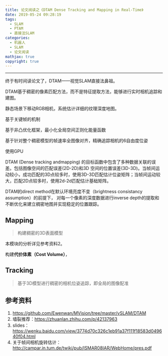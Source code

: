 ```yaml
---
title: 论文阅读之《DTAM Dense Tracking and Mapping in Real-Time》
date: 2019-05-24 09:28:19
tags: 
  - SLAM
  - PTAM
  - 直接法SLAM
categories: 
  - 机器人
  - SLAM
  - 论文阅读
mathjax: true
copyright: true
---
```

---

终于有时间读论文了，DTAM——视觉SLAM直接法鼻祖。
<!--more--->

DTAM基于稠密的像素匹配方法，而不是特征提取方法，能够进行实时相机追踪和建图。

静态场景下移动RGB相机，系统估计详细的纹理深度地图。

基于关键帧的机制

基于非凸优化框架，最小化全局空间正则化能量函数

基于针对整个稠密模型的帧速率全图像对齐，精确追踪相机的6自由度位姿

使用GPU

DTAM (Dense tracking andmapping) 的目标函数中包含了多种数据关联的误差。包括图像空间的匹配误差(2D-2D)和3D 空间的位置误差(3D-3D)。当帧间运动较小，成功匹配的3D点较多时，使用3D-3D匹配估计位姿矩阵；当帧间运动较大，匹配2D点较多时，使用2d-2d匹配估计基础矩阵。

DTAM的direct method在默认环境亮度不变（brightness consistancy assumption）的前提下，  对每一个像素的深度数据进行inverse depth的提取和不断优化来建立稠密地图并实现稳定的位置跟踪。

## Mapping

> 构建稠密的3D表面模型

本模块的分析详见参考资料2。

构建**代价体素（Cost Volume）**，

## Tracking

> 基于3D模型进行稠密的相机位姿追踪，即全局的图像配准

## 参考资料

1. https://github.com/Ewenwan/MVision/tree/master/vSLAM/DTAM
2. 墙裂推荐：https://zhuanlan.zhihu.com/p/42137963
3. slides：https://wenku.baidu.com/view/3774d70c326c1eb91a37f111f18583d049640f04.html
4. 关于帧间相机旋转估计：http://campar.in.tum.de/twiki/pub/ISMAR08IAR/WebHome/pres.pdf